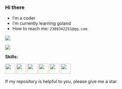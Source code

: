 ### Hi there


- I’m a coder
- I’m currently learning goland
- How to reach me: `2389342251@qq.com`

<a href="https://github.com/anuraghazra/github-readme-stats">
  <img align="center" src="https://github-readme-stats.vercel.app/api?username=omgcx1222&count_private=true&show_icons=true" />
</a>

<span></span>

<a href="https://github.com/anuraghazra/github-readme-stats">
  <img align="center" src="https://github-readme-stats.vercel.app/api/top-langs/?username=omgcx1222&layout=compact" />
</a>

<span></span>

**Skills:**

<code><img height="32" src="https://cdn.jsdelivr.net/npm/simple-icons@v7/icons/javascript.svg"></code>
<code><img height="32" src="https://cdn.jsdelivr.net/npm/simple-icons@v7/icons/typescript.svg"></code>
<code><img height="32" src="https://cdn.jsdelivr.net/npm/simple-icons@v7/icons/vuedotjs.svg"></code>
<code><img height="32" src="https://cdn.jsdelivr.net/npm/simple-icons@v7/icons/nodedotjs.svg"></code>
<code><img height="32" src="https://cdn.jsdelivr.net/npm/simple-icons@v7/icons/react.svg"></code>
<code><img height="32" src="https://cdn.jsdelivr.net/npm/simple-icons@v7/icons/koa.svg"></code>

If my repository is helpful to you, please give me a star
